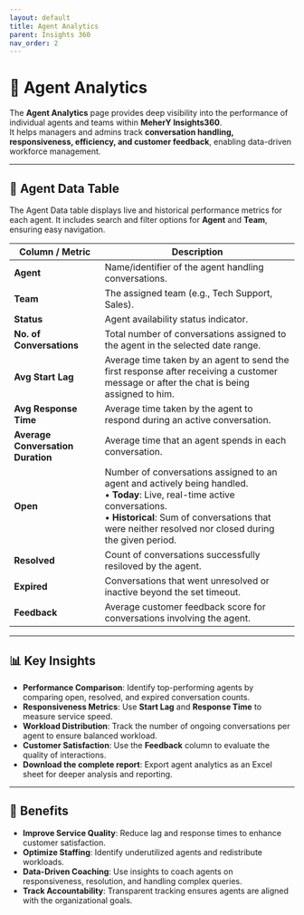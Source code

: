 ```yaml
---
layout: default
title: Agent Analytics
parent: Insights 360
nav_order: 2
---
```


# 👤 Agent Analytics  

The **Agent Analytics** page provides deep visibility into the performance of individual agents and teams within **MeherY Insights360**.  
It helps managers and admins track **conversation handling, responsiveness, efficiency, and customer feedback**, enabling data-driven workforce management.  

---

## 📑 Agent Data Table  

The Agent Data table displays live and historical performance metrics for each agent. It includes search and filter options for **Agent** and **Team**, ensuring easy navigation.  

| Column / Metric | Description |
|-----------------|-------------|
| **Agent** | Name/identifier of the agent handling conversations. |
| **Team** | The assigned team (e.g., Tech Support, Sales). |
| **Status** | Agent availability status indicator. |
| **No. of Conversations** | Total number of conversations assigned to the agent in the selected date range. |
| **Avg Start Lag** |Average time taken by an agent to send the first response after receiving a customer message or after the chat is being assigned to him. |
| **Avg Response Time** | Average time taken by the agent to respond during an active conversation. |
| **Average Conversation Duration** | Average time that an agent spends in each conversation. |
| **Open** | Number of conversations assigned to an agent and actively being handled. <br>• **Today**: Live, real-time active conversations. <br>• **Historical**: Sum of conversations that were neither resolved nor closed during the given period. |
| **Resolved** | Count of conversations successfully resiloved by the agent. |
| **Expired** | Conversations that went unresolved or inactive beyond the set timeout. |
| **Feedback** | Average customer feedback score for conversations involving the agent. |

---

## 📊 Key Insights  

- **Performance Comparison**: Identify top-performing agents by comparing open, resolved, and expired conversation counts.  
- **Responsiveness Metrics**: Use **Start Lag** and **Response Time** to measure service speed.  
- **Workload Distribution**: Track the number of ongoing conversations per agent to ensure balanced workload.  
- **Customer Satisfaction**: Use the **Feedback** column to evaluate the quality of interactions.  
- **Download the complete report**: Export agent analytics as an Excel sheet for deeper analysis and reporting. 

---

## 🚀 Benefits  
  
- **Improve Service Quality**: Reduce lag and response times to enhance customer satisfaction.  
- **Optimize Staffing**: Identify underutilized agents and redistribute workloads.
- **Data-Driven Coaching**: Use insights to coach agents on responsiveness, resolution, and handling complex queries.  
- **Track Accountability**: Transparent tracking ensures agents are aligned with the organizational goals.  
